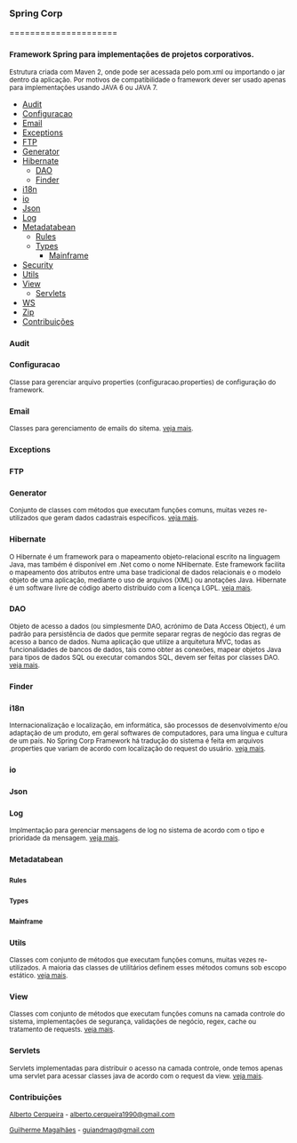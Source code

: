 ### Spring Corp
=====================
### <sub>Framework Spring para implementações de projetos corporativos.</sub>
<sub>Estrutura criada com Maven 2, onde pode ser acessada pelo pom.xml ou importando o jar dentro da aplicação. Por motivos de compatibilidade o framework dever ser usado apenas para implementações usando JAVA 6 ou JAVA 7.</sub>

- [Audit](#audit)
- [Configuracao](#configuracao)
- [Email](#email)
- [Exceptions](#exceptions)
- [FTP](#ftp)
- [Generator](#generator)
- [Hibernate](#hibernate)
	 - [DAO](#dao)
	 - [Finder](#finder)
- [i18n](#i18n)
- [io](#io)
- [Json](#json)
- [Log](#log)
- [Metadatabean](#metadatabean)
	 - [Rules](#rules)
	 - [Types](#types)
	 	- [Mainframe](#mainframe)
- [Security](#security)
- [Utils](#utils)
- [View](#view)
     - [Servlets](#servlets)
- [WS](#ws)
- [Zip](#zip)
- [Contribuições](#contribuições)

### <sub>Audit</sub>

### <sub>Configuracao</sub>
<sub>Classe para gerenciar arquivo properties (configuracao.properties) de configuração do framework.</sub>

### <sub>Email</sub>
<sub>Classes para gerenciamento de emails do sitema. [veja mais](https://github.com/albertocerqueira/java-framework/tree/master/framework/src/main/java/br/com/java/framework/email "veja mais").</sub>

### <sub>Exceptions</sub>

### <sub>FTP</sub>

### <sub>Generator</sub>
<sub>Conjunto de classes com métodos que executam funções comuns, muitas vezes re-utilizados que geram dados cadastrais específicos. [veja mais](https://github.com/albertocerqueira/java-framework/tree/master/framework/src/main/java/br/com/java/framework/generator/ "veja mais").</sub>

### <sub>Hibernate</sub>
<sub>O Hibernate é um framework para o mapeamento objeto-relacional escrito na linguagem Java, mas também é disponível em .Net como o nome NHibernate. Este framework facilita o mapeamento dos atributos entre uma base tradicional de dados relacionais e o modelo objeto de uma aplicação, mediante o uso de arquivos (XML) ou anotações Java. Hibernate é um software livre de código aberto distribuído com a licença LGPL. [veja mais](https://github.com/albertocerqueira/java-framework/tree/master/framework/src/main/java/br/com/java/framework/hibernate/ "veja mais").</sub>

### <sub>DAO</sub>
<sub>Objeto de acesso a dados (ou simplesmente DAO, acrónimo de Data Access Object), é um padrão para persistência de dados que permite separar regras de negócio das regras de acesso a banco de dados. Numa aplicação que utilize a arquitetura MVC, todas as funcionalidades de bancos de dados, tais como obter as conexões, mapear objetos Java para tipos de dados SQL ou executar comandos SQL, devem ser feitas por classes DAO. [veja mais](https://github.com/albertocerqueira/java-framework/tree/master/framework/src/main/java/br/com/java/framework/hibernate/dao "veja mais").</sub>

### <sub>Finder</sub>

### <sub>i18n</sub>
<sub>Internacionalização e localização, em informática, são processos de desenvolvimento e/ou adaptação de um produto, em geral softwares de computadores, para uma língua e cultura de um país. No Spring Corp Framework há tradução do sistema é feita em arquivos .properties que variam de acordo com localização do request do usuário. [veja mais](https://github.com/albertocerqueira/java-framework/tree/master/framework/src/main/java/br/com/java/framework/i18n/ "veja mais").</sub>

### <sub>io</sub>

### <sub>Json</sub>

### <sub>Log</sub>
<sub>Implmentação para gerenciar mensagens de log no sistema de acordo com o tipo e prioridade da mensagem. [veja mais](https://github.com/albertocerqueira/java-framework/tree/master/framework/src/main/java/br/com/java/framework/log/ "veja mais").</sub>

### <sub>Metadatabean</sub>

### <sub><sub>Rules</sub></sub>

### <sub><sub>Types</sub></sub>

### <sub><sub>Mainframe</sub></sub>

### <sub>Utils</sub>
<sub>Classes com conjunto de métodos que executam funções comuns, muitas vezes re-utilizados. A maioria das classes de utilitários definem esses métodos comuns sob escopo estático. [veja mais](https://github.com/albertocerqueira/java-framework/tree/master/framework/src/main/java/br/com/java/framework/utils/ "veja mais").</sub>

### <sub>View</sub>
<sub>Classes com conjunto de métodos que executam funções comuns na camada controle do sistema, implementações de segurança, validações de negócio, regex, cache ou tratamento de requests. [veja mais](https://github.com/albertocerqueira/java-framework/tree/master/framework/src/main/java/br/com/java/framework/view "veja mais").</sub>

### <sub>Servlets</sub>
<sub>Servlets implementadas para distribuir o acesso na camada controle, onde temos apenas uma servlet para acessar classes java de acordo com o request da view. [veja mais](https://github.com/albertocerqueira/java-framework/tree/master/framework/src/main/java/br/com/java/framework/view/servlets "veja mais").</sub>

### <sub>Contribuições</sub>
<sub>[Alberto Cerqueira](https://github.com/albertocerqueira/ "Alberto Cerqueira") - alberto.cerqueira1990@gmail.com</sub>

<sub>[Guilherme Magalhães](https://github.com/guiandmag/ "Guilherme Magalhães") - guiandmag@gmail.com</sub>